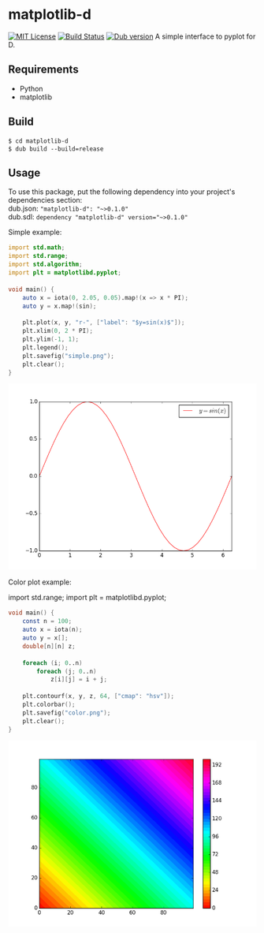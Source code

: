 # matplotlib-d

[![MIT License](http://img.shields.io/badge/license-MIT-blue.svg?style=flat)](LICENSE)
[![Build Status](https://travis-ci.org/koji-kojiro/matplotlib-d.svg?branch=master)](https://travis-ci.org/koji-kojiro/matplotlib-d)
<a href="https://code.dlang.org/packages/matplotlib-d" title="Go to matplotlib-d"><img src="https://img.shields.io/dub/v/matplotlib-d.svg" alt="Dub version"></a>
A simple interface to pyplot for D.
## Requirements
- Python
- matplotlib

## Build
```
$ cd matplotlib-d
$ dub build --build=release
```

## Usage
To use this package, put the following dependency into your project's dependencies section:  
dub.json: `"matplotlib-d": "~>0.1.0"`  
dub.sdl: `dependency "matplotlib-d" version="~>0.1.0"`  

Simple example:
```d
import std.math;
import std.range;
import std.algorithm;
import plt = matplotlibd.pyplot;

void main() {
	auto x = iota(0, 2.05, 0.05).map!(x => x * PI);
	auto y = x.map!(sin);

	plt.plot(x, y, "r-", ["label": "$y=sin(x)$"]);
	plt.xlim(0, 2 * PI);
	plt.ylim(-1, 1);
	plt.legend();
	plt.savefig("simple.png");
	plt.clear();
}
```
![Simple example](./examples/simple.png)

Color plot example:

import std.range;
import plt = matplotlibd.pyplot;
```d
void main() {
	const n = 100;
	auto x = iota(n);
	auto y = x[];
	double[n][n] z;
		
	foreach (i; 0..n)
		foreach (j; 0..n)
			z[i][j] = i + j;
	    
	plt.contourf(x, y, z, 64, ["cmap": "hsv"]);
	plt.colorbar();
	plt.savefig("color.png");
	plt.clear();
}
```
![Color plot example](./examples/color.png)
